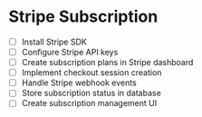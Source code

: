 # Stripe Subscription
- [ ] Install Stripe SDK
- [ ] Configure Stripe API keys
- [ ] Create subscription plans in Stripe dashboard
- [ ] Implement checkout session creation
- [ ] Handle Stripe webhook events
- [ ] Store subscription status in database
- [ ] Create subscription management UI